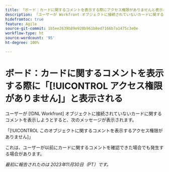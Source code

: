 ```yaml
---
title: 「ボード：カードに関するコメントを表示する際にアクセス権限がありませんと表示される」
description: 「ユーザーが Workfront オブジェクトに接続されていないカードに関するコメントを表示しようとすると、エラーメッセージが表示されます。」
hidefromtoc: true
feature: Agile
source-git-commit: 1b5ee2639b89e920b961b8ed7166b7a1475c3e0e
workflow-type: ht
source-wordcount: '95'
ht-degree: 100%

---
```



# ボード：カードに関するコメントを表示する際に「[!UICONTROL アクセス権限がありません]」と表示される

ユーザーが [!DNL Workfront] オブジェクトに接続されていないカードに関するコメントを表示しようとすると、次のメッセージが表示されます。

「[!UICONTROL このオブジェクトに関するコメントを表示するアクセス権限がありません]」

これは、ユーザーが以前にカードに関するコメントを確認できた場合でも発生する場合があります。

_最初に報告されたのは 2023年11月30日（PT）です。_
